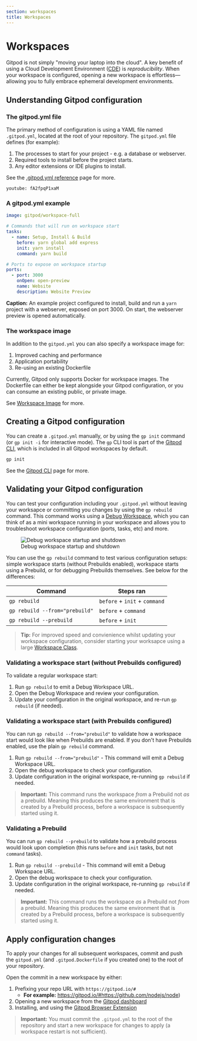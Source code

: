```yaml
---
section: workspaces
title: Workspaces
---
```


<script context="module">
  export const prerender = true;
</script>

# Workspaces

Gitpod is not simply "moving your laptop into the cloud". A key benefit of using a Cloud Development Environment ([CDE](/cde)) is _reproducibility_. When your workspace is configured, opening a new workspace is effortless—allowing you to fully embrace ephemeral development environments.

## Understanding Gitpod configuration

### The gitpod.yml file

The primary method of configuration is using a YAML file named `.gitpod.yml`, located at the root of your repository. The `gitpod.yml` file defines (for example):

1. The processes to start for your project - e.g. a database or webserver.
2. Required tools to install before the project starts.
3. Any editor extensions or IDE plugins to install.

See the [.gitpod.yml reference](/docs/references/gitpod-yml) page for more.

`youtube: fA2fpqP1xaM`

### A gitpod.yml example

```yaml
image: gitpod/workspace-full

# Commands that will run on workspace start
tasks:
  - name: Setup, Install & Build
    before: yarn global add express
    init: yarn install
    command: yarn build

# Ports to expose on workspace startup
ports:
  - port: 3000
    onOpen: open-preview
    name: Website
    description: Website Preview
```

**Caption:** An example project configured to install, build and run a `yarn` project with a webserver, exposed on port 3000. On start, the webserver preview is opened automatically.

### The workspace image

In addition to the `gitpod.yml` you can also specify a workspace image for:

1. Improved caching and performance
2. Application portability
3. Re-using an existing Dockerfile

Currently, Gitpod only supports Docker for workspace images. The Dockerfile can either be kept alongside your Gitpod configuration, or you can consume an existing public, or private image.

See [Workspace Image](/docs/configure/workspaces/workspace-image) for more.

## Creating a Gitpod configuration

You can create a `.gitpod.yml` manually, or by using the `gp init` command (or `gp init -i` for interactive mode). The `gp` CLI tool is part of the [Gitpod CLI](/docs/references/gitpod-cli), which is included in all Gitpod workspaces by default.

```sh
gp init
```

See the [Gitpod CLI](/docs/references/gitpod-cli) page for more.

## Validating your Gitpod configuration

You can test your configuration including your `.gitpod.yml` without leaving your worksapce or committing you changes by using the `gp rebuild` command. This command works using a [Debug Workspace](/docs/configure/workspaces/debug-workspaces), which you can think of as a mini workspace running in your workspace and allows you to troubleshoot workspace configuration (ports, tasks, etc) and more.

<figure>
<img class="shadow-medium w-full rounded-xl max-w-3xl mt-x-small" alt="Debug workspace startup and shutdown" src="/images/testing-changes/gp_rebuild.png">
    <figcaption>Debug workspace startup and shutdown</figcaption>
</figure>

You can use the `gp rebuild` command to test various configuration setups: simple workspace starts (without Prebuilds enabled), workspace starts using a Prebuild, or for debugging Prebuilds themselves. See below for the differences:

| Command                        | Steps ran                     |
| ------------------------------ | ----------------------------- |
| `gp rebuild`                   | `before` + `init` + `command` |
| `gp rebuild --from="prebuild"` | `before` + `command`          |
| `gp rebuild --prebuild`        | `before` + `init`             |

> **Tip:** For improved speed and convienience whilst updating your workspace configuration, consider starting your worksapce using a large [Workspace Class](/docs/configure/workspaces/workspace-classes).

### Validating a workspace start (without Prebuilds configured)

To validate a regular workspace start:

1. Run `gp rebuild` to emit a Debug Workspace URL.
2. Open the Debug Workspace and review your configuration.
3. Update your configuration in the original workspace, and re-run `gp rebuild` (if needed).

### Validating a workspace start (with Prebuilds configured)

You can run `gp rebuild --from="prebuild"` to validate how a workspace start would look like when Prebuilds are enabled. If you don't have Prebuilds enabled, use the plain `gp rebuild` command.

1. Run `gp rebuild --from="prebuild"` - This command will emit a Debug Workspace URL.
2. Open the debug workspace to check your configuration.
3. Update configuration in the original workspace, re-running `gp rebuild` if needed.

> **Important:** This command runs the workspace _from_ a Prebuild not _as_ a prebuild. Meaning this produces the same environment that is created by a Prebuild process, before a workspace is subsequently started using it.

### Validating a Prebuild

You can run `gp rebuild --prebuild` to validate how a prebuild process would look upon completion (this runs `before` and `init` tasks, but not `command` tasks).

1. Run `gp rebuild --prebuild` - This command will emit a Debug Workspace URL.
2. Open the debug workspace to check your configuration.
3. Update configuration in the original workspace, re-running `gp rebuild` if needed.

> **Important:** This command runs the workspace _as_ a Prebuild not _from_ a prebuild. Meaning this produces the same environment that is created by a Prebuild process, before a workspace is subsequently started using it.

## Apply configuration changes

To apply your changes for all subsequent workspaces, commit and push the `gitpod.yml` (and `.gitpod.Dockerfile` if you created one) to the root of your repository.

Open the commit in a new workspace by either:

1. Prefixing your repo URL with `https://gitpod.io/#`
   - **For example:** https://gitpod.io/#https://github.com/nodejs/node)
2. Opening a new workspace from the [Gitpod dashboard](https://gitpod.io/dashboard)
3. Installing, and using the [Gitpod Browser Extension](/docs/configure/user-settings/browser-extension#browser-extension)

> **Important:** You must commit the `.gitpod.yml` to the root of the repository and start a new workspace for changes to apply (a workspace restart is not sufficient).
